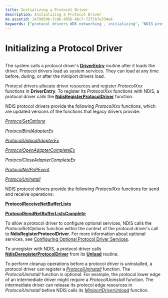 ```yaml
---
title: Initializing a Protocol Driver
description: Initializing a Protocol Driver
ms.assetid: 1479d59b-7c8b-495b-86c7-72f1b7e334e4
keywords: ["protocol drivers WDK networking , initializing", "NDIS protocol drivers WDK , initializing", "initializing protocol drivers"]
---
```


# Initializing a Protocol Driver


## <a href="" id="ddk-initializing-a-protocol-driver-ng"></a>


The system calls a protocol driver's [**DriverEntry**](https://msdn.microsoft.com/library/windows/hardware/ff544113) routine after it loads the driver. Protocol drivers load as system services. They can load at any time before, during, or after the miniport drivers load.

Protocol drivers allocate driver resources and register *ProtocolXxx* functions in **DriverEntry**. To register its *ProtocolXxx* functions with NDIS, a protocol driver calls the [**NdisRegisterProtocolDriver**](https://msdn.microsoft.com/library/windows/hardware/ff564520) function.

NDIS protocol drivers provide the following *ProtocolXxx* functions, which are updated versions of the functions that legacy drivers provide:

[*ProtocolSetOptions*](https://msdn.microsoft.com/library/windows/hardware/ff570269)

[*ProtocolBindAdapterEx*](https://msdn.microsoft.com/library/windows/hardware/ff570220)

[*ProtocolUnbindAdapterEx*](https://msdn.microsoft.com/library/windows/hardware/ff570278)

[*ProtocolOpenAdapterCompleteEx*](https://msdn.microsoft.com/library/windows/hardware/ff570265)

[*ProtocolCloseAdapterCompleteEx*](https://msdn.microsoft.com/library/windows/hardware/ff570236)

[*ProtocolNetPnPEvent*](https://msdn.microsoft.com/library/windows/hardware/ff570263)

[*ProtocolUninstall*](https://msdn.microsoft.com/library/windows/hardware/ff570279)

NDIS protocol drivers provide the following *ProtocolXxx* functions for send and receive operations:

[**ProtocolReceiveNetBufferLists**](https://msdn.microsoft.com/library/windows/hardware/ff570267)

[**ProtocolSendNetBufferListsComplete**](https://msdn.microsoft.com/library/windows/hardware/ff570268)

To allow a protocol driver to configure optional services, NDIS calls the *ProtocolSetOptions* function within the context of the protocol driver's call to **NdisRegisterProtocolDriver**. For more information about optional services, see [Configuring Optional Protocol Driver Services](configuring-optional-protocol-driver-services.md).

To unregister with NDIS, a protocol driver calls [**NdisDeregisterProtocolDriver**](https://msdn.microsoft.com/library/windows/hardware/ff561743) from its [**Unload**](https://msdn.microsoft.com/library/windows/hardware/ff564886) routine.

To perform cleanup operations before a protocol driver is uninstalled, a protocol driver can register a [*ProtocolUninstall*](https://msdn.microsoft.com/library/windows/hardware/ff570279) function. The *ProtocolUninstall* function is optional. For example, the protocol lower edge of an intermediate driver might require a *ProtocolUninstall* function. The intermediate driver can release its protocol edge resources in *ProtocolUninstall* before NDIS calls its [*MiniportDriverUnload*](https://msdn.microsoft.com/library/windows/hardware/ff559378) function.

 

 





